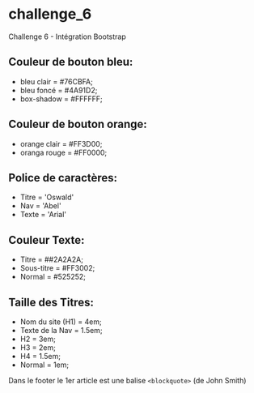 # challenge_6
Challenge 6 - Intégration Bootstrap

## Couleur de bouton bleu:

* bleu clair = #76CBFA;
* bleu foncé = #4A91D2;
* box-shadow = #FFFFFF;

## Couleur de bouton orange:

* orange clair = #FF3D00;
* oranga rouge = #FF0000;

## Police de caractères:

* Titre = 'Oswald'
* Nav = 'Abel'
* Texte = 'Arial'

## Couleur Texte:

* Titre = ##2A2A2A;
* Sous-titre = #FF3002;
* Normal = #525252;

## Taille des Titres:

* Nom du site (H1) = 4em;
* Texte de la Nav = 1.5em;
* H2 = 3em;
* H3 = 2em;
* H4 = 1.5em;
* Normal = 1em;

Dans le footer le 1er article est une balise `<blockquote>` (de John Smith)
